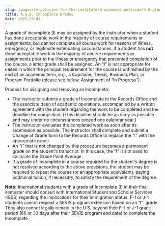 ```yaml
---
slug: /pages/iv-policies-for-the-institute/a-academic-policies/a-6-grades-credits-and-academic-policies/a-6-e-incomplete-grades
title: A.6.e. Incomplete Grades
date: 2021-05-01
---
```

A grade of incomplete (I) may be assigned by the instructor when a student has done acceptable work in the majority of course requirements or assignments, but cannot complete all course work for reasons of illness, emergency, or legitimate extenuating circumstances. If a student has **not** done acceptable work in the majority of course requirements or assignments prior to the illness or emergency that prevented completion of the course, a letter grade shall be assigned. An “I” is not appropriate for cases in which the principal requirement for the course is unfinished by the end of an academic term, e.g., a Capstone, Thesis, Business Plan, or Program Portfolio (please see below, Assignment of “In Progress”).

Process for assigning and removing an Incomplete:

*   The instructor submits a grade of Incomplete to the Records Office and the associate dean of academic operations, accompanied by a written agreement with the student regarding the work to be completed and the deadline for completion. (This deadline should be as early as possible and may under no circumstances exceed one calendar year.)
*   The instructor evaluates the completed work as soon after its submission as possible. The instructor shall complete and submit a Change of Grade form to the Records Office to replace the “I” with the appropriate grade.
*   An “I” that is not changed by this procedure becomes a permanent grade on the student’s transcript. In this case, the "I" is not used to calculate the Grade Point Average.
*   If a grade of Incomplete in a course required for the student's degree is not resolved according to the above provisions, the student may be required to repeat the course (or an appropriate equivalent), paying additional tuition, if necessary, to satisfy the requirement of the degree.

**Note:** International students with a grade of Incomplete (I) in their final semester should consult with International Student and Scholar Services (ISSS) regarding the implications for their immigration status. F-1 or J-1 students cannot request a SEVIS program extension based on an “I”  grade. They also cannot legally remain in the U.S. beyond their F-1 or J-1 grace period (60 or 30 days after their SEVIS program end date) to complete the Incomplete.
